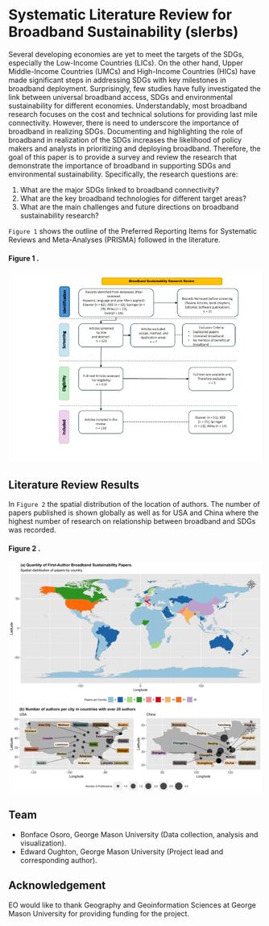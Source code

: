 # Systematic Literature Review for Broadband Sustainability (slerbs) 

Several developing economies are yet to meet the targets of the SDGs, especially 
the Low-Income Countries (LICs). On the other hand, Upper Middle-Income Countries 
(UMCs) and High-Income Countries (HICs) have made significant steps in addressing 
SDGs with key milestones in broadband deployment. Surprisingly, few studies have 
fully investigated the link between universal broadband access, SDGs and environmental 
sustainability for different economies. Understandably, most broadband research focuses 
on the cost and technical solutions for providing last mile connectivity. However, there 
is need to underscore the importance of broadband in realizing SDGs. Documenting and 
highlighting the role of broadband in realization of the SDGs increases the likelihood 
of policy makers and analysts in prioritizing and deploying broadband. Therefore, the 
goal of this paper is to provide a survey and review the research that demonstrate the 
importance of broadband in supporting SDGs and environmental sustainability. 
Specifically, the research questions are:

1.	What are the major SDGs linked to broadband connectivity?
2.	What are the key broadband technologies for different target areas?
3.	What are the main challenges and future directions on broadband sustainability research?

 `Figure 1` shows the outline of the Preferred Reporting Items for Systematic 
 Reviews and Meta-Analyses (PRISMA) followed in the literature.  

#### Figure 1 .
<p align="center">
  <img src="/docs/flowchart.png" />
</p>

## Literature Review Results
In `Figure 2` the spatial distribution of the location of authors. The number 
of papers published is shown globally as well as for USA and China where the highest 
number of research on relationship between broadband and SDGs was recorded. 

#### Figure 2 .
<p align="center">
  <img src="/docs/author_maps.png" />
</p>

## Team
- Bonface Osoro, George Mason University (Data collection, analysis and visualization).
- Edward Oughton, George Mason University (Project lead and corresponding 
author).

Acknowledgement
---------------
EO would like to thank Geography and Geoinformation Sciences at George Mason 
University for providing funding for the project. 